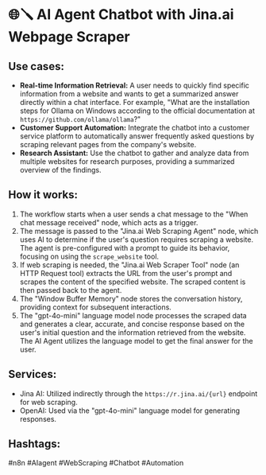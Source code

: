 # 🌐🪛 AI Agent Chatbot with Jina.ai Webpage Scraper

## Use cases:

- **Real-time Information Retrieval:** A user needs to quickly find specific information from a website and wants to get a summarized answer directly within a chat interface. For example, "What are the installation steps for Ollama on Windows according to the official documentation at `https://github.com/ollama/ollama`?"
- **Customer Support Automation:** Integrate the chatbot into a customer service platform to automatically answer frequently asked questions by scraping relevant pages from the company's website.
- **Research Assistant:** Use the chatbot to gather and analyze data from multiple websites for research purposes, providing a summarized overview of the findings.

## How it works:

1.  The workflow starts when a user sends a chat message to the "When chat message received" node, which acts as a trigger.
2.  The message is passed to the "Jina.ai Web Scraping Agent" node, which uses AI to determine if the user's question requires scraping a website. The agent is pre-configured with a prompt to guide its behavior, focusing on using the `scrape_website` tool.
3.  If web scraping is needed, the "Jina.ai Web Scraper Tool" node (an HTTP Request tool) extracts the URL from the user's prompt and scrapes the content of the specified website. The scraped content is then passed back to the agent.
4.  The "Window Buffer Memory" node stores the conversation history, providing context for subsequent interactions.
5.  The "gpt-4o-mini" language model node processes the scraped data and generates a clear, accurate, and concise response based on the user's initial question and the information retrieved from the website. The AI Agent utilizes the language model to get the final answer for the user.

## Services:

-   Jina AI: Utilized indirectly through the `https://r.jina.ai/{url}` endpoint for web scraping.
-   OpenAI: Used via the "gpt-4o-mini" language model for generating responses.

## Hashtags:

#n8n #AIagent #WebScraping #Chatbot #Automation
